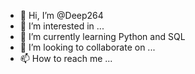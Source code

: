- 👋 Hi, I’m @Deep264
- 👀 I’m interested in ...
- 🌱 I’m currently learning Python and SQL
- 💞️ I’m looking to collaborate on ...
- 📫 How to reach me ...

<!---
Deep264/Deep264 is a ✨ special ✨ repository because its `README.md` (this file) appears on your GitHub profile.
You can click the Preview link to take a look at your changes.
--->
